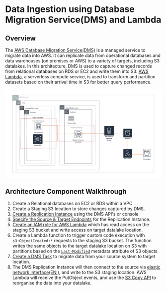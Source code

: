 # Data Ingestion using Database Migration Service(DMS) and Lambda

## Overview

The [AWS Database Migration Service(DMS)](https://aws.amazon.com/dms/) is a managed service to migrate data into AWS. It can replicate data from operational databases and data warehouses (on premises or AWS) to a variety of targets, including S3 datalakes. In this architecture, DMS is used to capture changed records from relational databases on RDS or EC2 and write them into S3. [AWS Lambda](https://aws.amazon.com/lambda/), a serverless compute service, is used to transform and partition datasets based on their arrival time in S3 for better query performance.

![Data Ingestion using DMS and Lambda](ingestion-dms.png)

## Architecture Component Walkthrough

1. Create a Relational databases on EC2 or RDS within a VPC.
2. Create a Staging S3 location to store changes captured by DMS.
2. [Create a Replication Instance](https://docs.aws.amazon.com/dms/latest/userguide/CHAP_GettingStarted.html#CHAP_GettingStarted.ReplicationInstance) using the DMS API's or console
3. [Specify the Source & Target Endpoints](https://docs.aws.amazon.com/dms/latest/userguide/CHAP_GettingStarted.html#CHAP_GettingStarted.Endpoints) for the Replication Instance.
4. [Create an IAM role for AWS Lambda](https://docs.aws.amazon.com/lambda/latest/dg/intro-permission-model.html) which has read access on the staging S3 bucket and write access on target datalake location.
4. Create a Lambda function to trigger custom code execution with `s3:ObjectCreated:*` requests to the staging S3 bucket. The function writes the same objects to the target datalake location on S3 with partitions based on the [`Last-Modified`](https://docs.aws.amazon.com/AmazonS3/latest/dev/UsingMetadata.html#object-metadata) metadata attribute of S3 objects.
2. [Create a DMS Task](https://docs.aws.amazon.com/dms/latest/userguide/CHAP_Tasks.Creating.html) to migrate data from your source system to target location.
2. The DMS Replication Instance will then connect to the source via [elastic network interface(ENI)](https://docs.aws.amazon.com/AWSEC2/latest/UserGuide/using-eni.html), and write to the S3 staging location. AWS Lambda will receive the PutObject events, and use the [S3 Copy API](https://docs.aws.amazon.com/AmazonS3/latest/dev/CopyingObjectsExamples.html) to reorganise the data into your datalake.